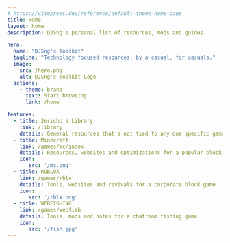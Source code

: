 ```yaml
---
# https://vitepress.dev/reference/default-theme-home-page
title: Home
layout: home
description: DJSng's personal list of resources, mods and guides.

hero:
  name: "DJSng's Toolkit"
  tagline: "Technology focused resources, by a casual, for casuals."
  image:
    src: /hero.png
    alt: DJSng's Toolkit Logo
  actions:
    - theme: brand  
      text: Start browsing
      link: /home

features:
  - title: Jericho's Library
    link: /library
    details: General resources that's not tied to any one specific game.
  - title: Minecraft
    link: /games/mc/index
    details: Resources, websites and optimizations for a popular block game.
    icon:
       src: '/mc.png'
  - title: ROBLOX
    link: /games/rblx
    details: Tools, websites and revivals for a corporate block game.
    icon:
       src: '/rblx.png'
  - title: WEBFISHING
    link: /games/webfish
    details: Tools, mods and notes for a chatroom fishing game.
    icon:
       src: '/fish.jpg'
---
```


